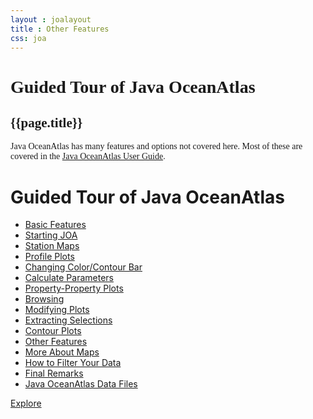 ```yaml
---
layout : joalayout
title : Other Features
css: joa
---
```

<center>
<div id="container" class="tour page  row-fluid" style="max-width:125vh;text-align:left;">
<div id="main_content" class="contained span8">
<div id="top"></div>
<div id="guided_tour" style="font-family:verdana;">
	<h1>Guided Tour of Java OceanAtlas </h1>
	<h2>{{page.title}}</h2>
	<div id="guided_tour_content">

<p> Java OceanAtlas has many features and options not covered here. Most of these are covered in the <a href="http://joa.ucsd.edu/static/joa/files/JOA5_UserGuide.pdf">Java OceanAtlas User Guide</a>.</p>

</div>
</div>
    </div>     
    <div id="right" class="span4">        
<h1>Guided Tour of Java OceanAtlas</h1>
<ul>
<li><a href="1.html">Basic Features</a></li>
<li><a href="2.html">Starting JOA</a></li>
<li><a href="3.html">Station Maps</a></li>
<li><a href="4.html">Profile Plots</a></li>
<li><a href="5.html">Changing Color/Contour Bar</a></li>
<li><a href="6.html">Calculate Parameters</a></li>
<li><a href="7.html">Property-Property Plots</a></li>
<li><a href="8.html">Browsing</a></li>
<li><a href="9.html">Modifying Plots</a></li>
<li><a href="10.html">Extracting Selections</a></li>
<li><a href="11.html">Contour Plots</a></li>
<li class="active"><a href="12.html">Other Features</a></li>
<li><a href="13.html">More About Maps</a></li>
<li><a href="14.html">How to Filter Your Data</a></li>
<li><a href="15.html">Final Remarks</a></li>
<li><a href="16.html">Java OceanAtlas Data Files</a></li>
</ul>

<p><a class="cta-btn align-middle" href="joa.html">Explore</a></p>
        </div>       
      </div>
</center>
